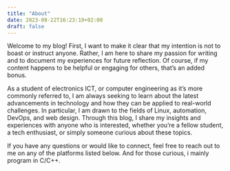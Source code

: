 ```yaml
---
title: "About"
date: 2023-08-22T16:23:19+02:00
draft: false
---
```

Welcome to my blog! First, I want to make it clear that my intention is not to boast or instruct anyone. Rather, I am here to share my passion for writing and to document my experiences for future reflection. Of course, if my content happens to be helpful or engaging for others, that’s an added bonus.

As a student of electronics ICT, or computer engineering as it’s more commonly referred to, I am always seeking to learn about the latest advancements in technology and how they can be applied to real-world challenges. In particular, I am drawn to the fields of Linux, automation, DevOps, and web design. Through this blog, I share my insights and experiences with anyone who is interested, whether you’re a fellow student, a tech enthusiast, or simply someone curious about these topics.

If you have any questions or would like to connect, feel free to reach out to me on any of the platforms listed below. And for those curious, i mainly program in C/C++.

